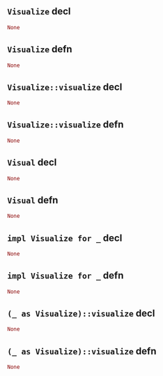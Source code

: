 ## `Visualize` decl

```rust
None
```

## `Visualize` defn

```rust
None
```

## `Visualize::visualize` decl

```rust
None
```

## `Visualize::visualize` defn

```rust
None
```

## `Visual` decl

```rust
None
```

## `Visual` defn

```rust
None
```

## `impl Visualize for _` decl

```rust
None
```

## `impl Visualize for _` defn

```rust
None
```

## `(_ as Visualize)::visualize` decl

```rust
None
```

## `(_ as Visualize)::visualize` defn

```rust
None
```
